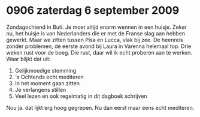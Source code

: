 # 0906 zaterdag 6 september 2009
Zondagochtend in Buti. Je moet altijd enorm wennen in een huisje. Zeker nu, het huisje is van Nederlanders die er met de Franse slag aan hebben gewerkt. Maar we zitten tussen Pisa en Lucca, vlak bij zee. De heenreis zonder problemen, de eerste avond bij Laura in Varenna helemaal top. Drie weken rust voor de boeg. Die rust, daar wil ik echt proberen aan te werken. Waar blijkt dat uit: 

1. Gelijkmoedige stemming 
2. 's Ochtends echt mediteren 
3. In het moment gaan zitten 
4. Je verlangens stillen 
5. Veel lezen en ook regelmatig in dit dagboek schrijven 

Nou ja. dat lijkt erg hoog gegrepen. Nu dan eerst maar eens echt mediteren.